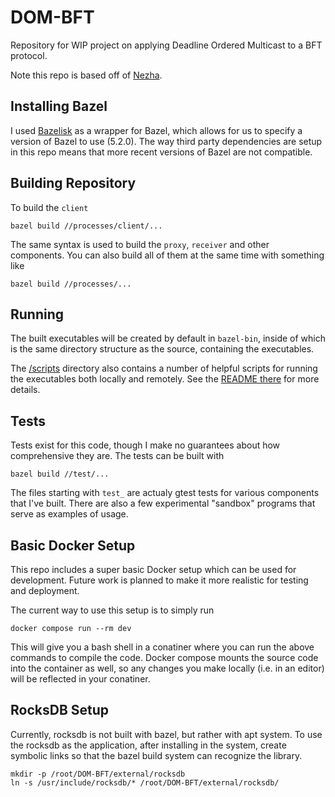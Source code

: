 # DOM-BFT

Repository for WIP project on applying Deadline Ordered Multicast to a BFT protocol.

Note this repo is based off of [Nezha](https://github.com/Steamgjk/Nezha).


## Installing Bazel

I used [Bazelisk](https://github.com/bazelbuild/bazelisk) as a wrapper for Bazel, which
allows for us to specify a version of Bazel to use (5.2.0). The way third party dependencies
are setup in this repo means that more recent versions of Bazel are not compatible.

## Building Repository

To build the `client`

```
bazel build //processes/client/...
```

The same syntax is used to build the `proxy`, `receiver` and other components. You can
also build all of them at the same time with something like
```
bazel build //processes/...
```

## Running 

The built executables will be created by default in `bazel-bin`, inside of which is 
the same directory structure as the source, containing the executables.

The [/scripts](/scripts) directory also contains a number of helpful scripts for
running the executables both locally and remotely. See the [README there](/scripts/README.md)
for more details.

## Tests

Tests exist for this code, though I make no guarantees about how comprehensive they are. The
tests can be built with 
```
bazel build //test/...
```
The files starting with `test_` are actualy gtest tests for various components that I've built.
There are also a few experimental "sandbox" programs that serve as examples of usage. 

## Basic Docker Setup

This repo includes a super basic Docker setup which can be used for development. Future work is planned to make it more realistic for testing and deployment.

The current way to use this setup is to simply run
```
docker compose run --rm dev
```
This will give you a bash shell in a conatiner where you can run the above commands to compile the code. Docker compose mounts the source code into the container as well, so any changes you make locally (i.e. in an editor) will be reflected in your conatiner.

## RocksDB Setup
Currently, rocksdb is not built with bazel, but rather with apt system. To use the rocksdb as the application, after installing in the system, create symbolic links so that the bazel build system can recognize the library. 

```
mkdir -p /root/DOM-BFT/external/rocksdb
ln -s /usr/include/rocksdb/* /root/DOM-BFT/external/rocksdb/
```